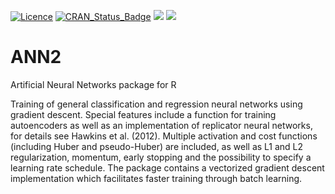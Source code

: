 [![Licence](https://img.shields.io/badge/licence-GPL--3-blue.svg)](https://www.gnu.org/licenses/gpl-3.0.en.html) [![CRAN\_Status\_Badge](http://www.r-pkg.org/badges/version/ANN2)](https://cran.r-project.org/package=ANN2) ![](http://cranlogs.r-pkg.org/badges/grand-total/ANN2?color=green) ![](http://cranlogs.r-pkg.org/badges/last-week/ANN2?color=green)

# ANN2
Artificial Neural Networks package for R 


Training of general classification and regression neural networks using gradient descent. Special features include a function for training autoencoders as well as an implementation of replicator neural networks, for details see Hawkins et al. (2012). Multiple activation and cost functions (including Huber and pseudo-Huber) are included, as well as L1 and L2 regularization, momentum, early stopping and the possibility to specify a learning rate schedule. The package contains a vectorized gradient descent implementation which facilitates faster training through batch learning.
